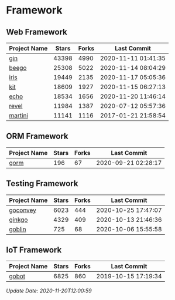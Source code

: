 # Framework

## Web Framework
| Project Name | Stars | Forks | Last Commit |
| ------------ | ----- | ----- | ----------- |
| [gin](https://github.com/gin-gonic/gin) | 43398 | 4990 | 2020-11-11 01:41:35 |
| [beego](https://github.com/astaxie/beego) | 25308 | 5022 | 2020-11-14 08:04:29 |
| [iris](https://github.com/kataras/iris) | 19449 | 2135 | 2020-11-17 05:05:36 |
| [kit](https://github.com/go-kit/kit) | 18609 | 1927 | 2020-11-15 06:27:13 |
| [echo](https://github.com/labstack/echo) | 18534 | 1656 | 2020-11-20 11:46:14 |
| [revel](https://github.com/revel/revel) | 11984 | 1387 | 2020-07-12 05:57:36 |
| [martini](https://github.com/go-martini/martini) | 11141 | 1116 | 2017-01-21 21:58:54 |

## ORM Framework
| Project Name | Stars | Forks | Last Commit |
| ------------ | ----- | ----- | ----------- |
| [gorm](https://github.com/jinzhu/gorm) | 196 | 67 | 2020-09-21 02:28:17 |

## Testing Framework
| Project Name | Stars | Forks | Last Commit |
| ------------ | ----- | ----- | ----------- |
| [goconvey](https://github.com/smartystreets/goconvey) | 6023 | 444 | 2020-10-25 17:47:07 |
| [ginkgo](https://github.com/onsi/ginkgo) | 4329 | 409 | 2020-10-13 21:46:36 |
| [goblin](https://github.com/franela/goblin) | 725 | 68 | 2020-10-06 15:55:58 |

## IoT Framework
| Project Name | Stars | Forks | Last Commit |
| ------------ | ----- | ----- | ----------- |
| [gobot](https://github.com/hybridgroup/gobot) | 6825 | 860 | 2019-10-15 17:19:34 |

*Update Date: 2020-11-20T12:00:59*